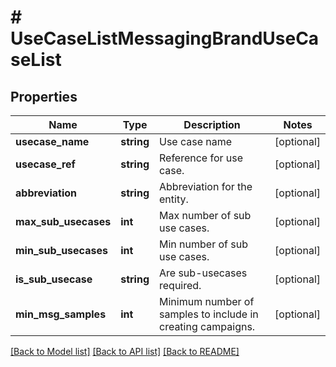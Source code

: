 # # UseCaseListMessagingBrandUseCaseList

## Properties

Name | Type | Description | Notes
------------ | ------------- | ------------- | -------------
**usecase_name** | **string** | Use case name | [optional]
**usecase_ref** | **string** | Reference for use case. | [optional]
**abbreviation** | **string** | Abbreviation for the entity. | [optional]
**max_sub_usecases** | **int** | Max number of sub use cases. | [optional]
**min_sub_usecases** | **int** | Min number of sub use cases. | [optional]
**is_sub_usecase** | **string** | Are sub-usecases required. | [optional]
**min_msg_samples** | **int** | Minimum number of samples to include in creating campaigns. | [optional]

[[Back to Model list]](../../README.md#models) [[Back to API list]](../../README.md#endpoints) [[Back to README]](../../README.md)

